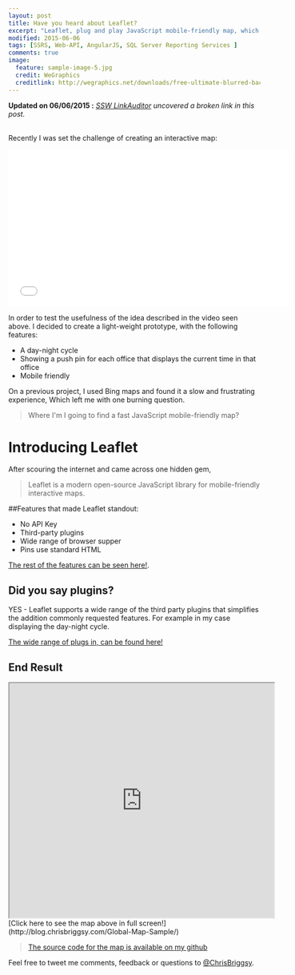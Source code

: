 ```yaml
---
layout: post
title: Have you heard about Leaflet?
excerpt: "Leaflet, plug and play JavaScript mobile-friendly map, which just works out of the box."
modified: 2015-06-06
tags: [SSRS, Web-API, AngularJS, SQL Server Reporting Services ]
comments: true
image:
  feature: sample-image-5.jpg
  credit: WeGraphics
  creditlink: http://wegraphics.net/downloads/free-ultimate-blurred-background-pack/
---
```


**Updated on 06/06/2015 :** *[SSW LinkAuditor](https://sswlinkauditor.com/) uncovered a broken link in this post.* <br /><br />

Recently I was set the challenge of creating an interactive map:  

<iframe width="560" height="315" src="//www.youtube.com/embed/UUr7pc2pVuM" frameborder="0" allowfullscreen="allowfullscreen">&nbsp;</iframe>

In order to test the usefulness of the idea described in the video seen above. I decided to create a light-weight prototype, with the following features:

*  A day-night cycle
*  Showing a push pin for each office that displays the current time in that office
*  Mobile friendly 

On a previous project, I used Bing maps and found it a slow and frustrating experience, Which left me with one burning question.

>Where I'm I going to find a fast JavaScript mobile-friendly map?

# Introducing Leaflet

After scouring the internet and came across one hidden gem,

>Leaflet is a modern open-source JavaScript library for mobile-friendly interactive maps. 

##Features that made Leaflet standout: 

*  No API Key
*  Third-party plugins
*  Wide range of browser supper
*  Pins use standard HTML 

 [The rest of the features can be seen here!](http://leafletjs.com/#features).

## Did you say plugins?

YES - Leaflet supports a wide range of the third party plugins that simplifies the addition commonly requested features. For example in my case displaying the day-night cycle.

[The wide range of plugs in, can be found here!](http://leafletjs.com/plugins.html)

## End Result

<iframe src="http://blog.chrisbriggsy.com/Global-Map-Sample/" width="530" height="470">&amp;amp;amp;nbsp;</iframe>
[Click here to see the map above in full screen!](http://blog.chrisbriggsy.com/Global-Map-Sample/)

>[The source code for the map is available on my github](http://blog.chrisbriggsy.com/Global-Map-Sample/)

Feel free to tweet me comments, feedback or questions to [@ChrisBriggsy](https://twitter.com/ChrisBriggsy).